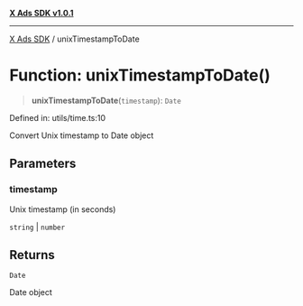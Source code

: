 [**X Ads SDK v1.0.1**](../README.md)

***

[X Ads SDK](../globals.md) / unixTimestampToDate

# Function: unixTimestampToDate()

> **unixTimestampToDate**(`timestamp`): `Date`

Defined in: utils/time.ts:10

Convert Unix timestamp to Date object

## Parameters

### timestamp

Unix timestamp (in seconds)

`string` | `number`

## Returns

`Date`

Date object
